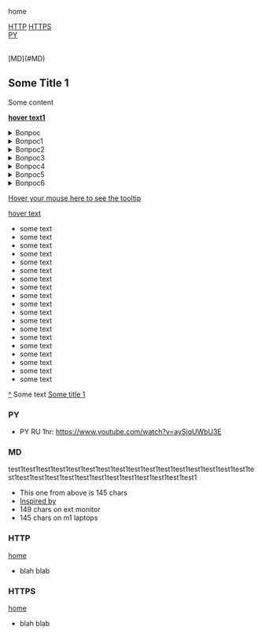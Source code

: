 <a id="home">home</a>

  
[HTTP](#HTTP) [HTTPS](#HTTPS) <br>
[PY](#PY "some text")

<br>
[MD](#MD) <br>


## Some Title 1
Some content

<b>[hover text1](## "your hover text")</b>

<details><summary>Вопрос</summary>Ответ</details> <details><summary>Вопрос1</summary>Ответ</details>
<details><summary>Вопрос2</summary>Ответ</details>
<details><summary>Вопрос3</summary>Ответ</details>
<details><summary>Вопрос4</summary>Ответ</details>
<details><summary>Вопрос5</summary>Ответ</details>
<details><summary>Вопрос6</summary>Ответ</details>


[Hover your mouse here to see the tooltip](https://stackoverflow.com/a/71729464/11465149 "This is a tooltip :)")

[id1]: ## "your hover text"
[hover text][id1]

- some text
- some text
- some text
- some text
- some text
- some text
- some text
- some text
- some text
- some text
- some text
- some text
- some text
- some text
- some text
- some text
- some text
- some text
- some text

[^](#main) Some text
[Some title 1](#some-title-1)

### <a id="PY">PY</a>
- PY RU 1hr: https://www.youtube.com/watch?v=aySjqUWbU3E

### <a id="MD">MD</a>
test1test1test1test1test1test1test1test1test1test1test1test1test1test1test1test1test1test1test1test1test1test1test1test1test1test1test1test1test1
- This one from above is 145 chars
- [Inspired by](https://gist.github.com/Jekins/2bf2d0638163f1294637#some-title-1)
- 149 chars on ext monitor
- 145 chars on m1 laptops

### <a id="HTTP">HTTP</a>
[home](#home)
- blah blab

### <a id="HTTPS">HTTPS</a>
[home](#home)
- blah blab

